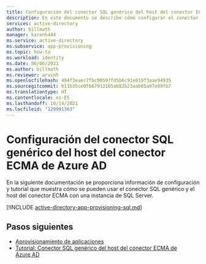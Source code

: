 ```yaml
---
title: Configuración del conector SQL genérico del host del conector ECMA de Azure AD
description: En este documento se describe cómo configurar el conector SQL genérico del host del conector ECMA de Azure AD.
services: active-directory
author: billmath
manager: karenh444
ms.service: active-directory
ms.subservice: app-provisioning
ms.topic: how-to
ms.workload: identity
ms.date: 06/06/2021
ms.author: billmath
ms.reviewer: arvinh
ms.openlocfilehash: 494f3eaec7fbc90597fd5b6c91e619f3aae94935
ms.sourcegitcommit: 611b35ce0f667913105ab82b23aab05a67e89fb7
ms.translationtype: HT
ms.contentlocale: es-ES
ms.lasthandoff: 10/14/2021
ms.locfileid: "129991363"
---
```

# <a name="azure-ad-ecma-connector-host-generic-sql-connector-configuration"></a>Configuración del conector SQL genérico del host del conector ECMA de Azure AD
En la siguiente documentación se proporciona información de configuración y tutorial que muestra cómo se pueden usar el conector SQL genérico y el host del conector ECMA con una instancia de SQL Server.


[!INCLUDE [active-directory-app-provisioning-sql.md](../../../includes/active-directory-app-provisioning-sql.md)]

## <a name="next-steps"></a>Pasos siguientes

- [Aprovisionamiento de aplicaciones](user-provisioning.md)
- [Tutorial: Conector SQL genérico del host del conector ECMA de Azure AD](tutorial-ecma-sql-connector.md)
